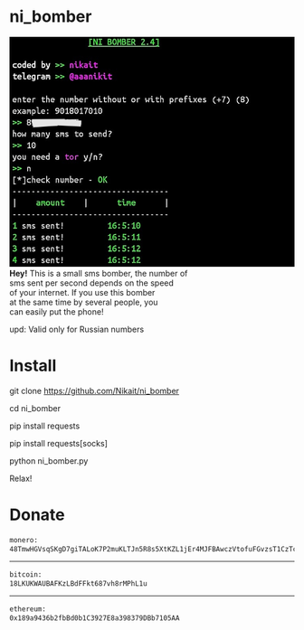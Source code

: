 #  ni_bomber
![alt text](test.jpg)
<br/>
<b>Hey!</b>
This is a small sms bomber, the number of<br/>
sms sent per second depends on the speed<br/>
of your internet. If you use this bomber<br/>
at the same time  by several people, you<br/>
can easily put the phone!


upd:
Valid only for Russian numbers

# Install
git clone https://github.com/Nikait/ni_bomber

cd ni_bomber

pip install requests

pip install requests[socks]

python ni_bomber.py

Relax! 


#  Donate

    monero: 
    48TmwHGVsqSKgD7giTALoK7P2muKLTJn5R8s5XtKZL1jEr4MJFBAwczVtofuFGvzsT1CzTcFXotwZCDno1UsskqFFZe9wVC
***
    bitcoin:
    18LKUKWAUBAFKzLBdFFkt687vh8rMPhL1u
***
    ethereum:
    0x189a9436b2fbBd0b1C3927E8a398379DBb7105AA
